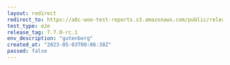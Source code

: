 ```yaml
---
layout: redirect
redirect_to: https://a8c-woo-test-reports.s3.amazonaws.com/public/release/7.7.0-rc.1/gutenberg/e2e/index.html
test_type: e2e
release_tag: 7.7.0-rc.1
env_description: "gutenberg"
created_at: "2023-05-03T00:06:38Z"
passed: false
---
```

